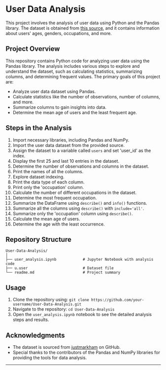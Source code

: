 

# User Data Analysis

This project involves the analysis of user data using Python and the Pandas library. The dataset is obtained from [this source](https://raw.githubusercontent.com/justmarkham/DAT8/master/data/u.user), and it contains information about users' ages, genders, occupations, and more.

## Project Overview

This repository contains Python code for analyzing user data using the Pandas library. The analysis includes various steps to explore and understand the dataset, such as calculating statistics, summarizing columns, and determining frequent values. The primary goals of this project are:

- Analyze user data dataset using Pandas.
- Calculate statistics like the number of observations, number of columns, and more.
- Summarize columns to gain insights into data.
- Determine the mean age of users and the least frequent age.

## Steps in the Analysis

1. Import necessary libraries, including Pandas and NumPy.
2. Import the user data dataset from the provided source.
3. Assign the dataset to a variable called `users` and set 'user_id' as the index.
4. Display the first 25 and last 10 entries in the dataset.
5. Determine the number of observations and columns in the dataset.
6. Print the names of all the columns.
7. Explore dataset indexing.
8. Print the data type of each column.
9. Print only the 'occupation' column.
10. Calculate the number of different occupations in the dataset.
11. Determine the most frequent occupation.
12. Summarize the DataFrame using `describe()` and `info()` functions.
13. Summarize all the columns using `describe()` with `include='all'`.
14. Summarize only the 'occupation' column using `describe()`.
15. Calculate the mean age of users.
16. Determine the age with the least occurrence.

## Repository Structure

```
User-Data-Analysis/
│
├── user_analysis.ipynb            # Jupyter Notebook with analysis code
├── u.user                         # Dataset file
└── readme.md                      # Project summary
```

## Usage

1. Clone the repository using: `git clone https://github.com/your-username/User-Data-Analysis.git`
2. Navigate to the repository: `cd User-Data-Analysis`
3. Open the `user_analysis.ipynb` notebook to see the detailed analysis steps and results.

## Acknowledgments

- The dataset is sourced from [justmarkham](https://github.com/justmarkham) on GitHub.
- Special thanks to the contributors of the Pandas and NumPy libraries for providing the tools for data analysis.

---
